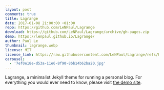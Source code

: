 ```yaml
---
layout: post
comments: true
title: Lagrange
date: 2017-01-08 21:00:00 +01:00
repo: https://github.com/LeNPaul/Lagrange
download: https://github.com/LeNPaul/Lagrange/archive/gh-pages.zip
demo: https://lenpaul.github.io/Lagrange/
author: Paul Le
thumbnail: lagrange.webp
license: MIT
license_link: https://raw.githubusercontent.com/LeNPaul/Lagrange/refs/heads/gh-pages/LICENSE.md
carousel:
  - '7ef0e18e-d53a-11e6-8f90-8bb14b62ba20.jpg'
---
```


Lagrange, a minimalist Jekyll theme for running a personal blog. For everything you would ever need to know, please visit [the demo site](https://lenpaul.github.io/Lagrange/).
